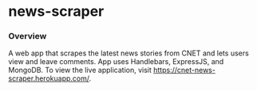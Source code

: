 # news-scraper

### Overview
A web app that scrapes the latest news stories from CNET and lets users view and leave comments. App uses Handlebars, ExpressJS, and MongoDB.
To view the live application, visit https://cnet-news-scraper.herokuapp.com/.

